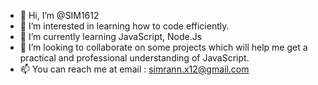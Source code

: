 - 👋 Hi, I’m @SIM1612
- 👀 I’m interested in learning how to code efficiently.
- 🌱 I’m currently learning JavaScript, Node.Js 
- 💞️ I’m looking to collaborate on some projects which will help me get a practical and professional understanding of JavaScript.
- 📫 You can reach me at email : simrann.x12@gmail.com

<!---
SIM1612/SIM1612 is a ✨ special ✨ repository because its `README.md` (this file) appears on your GitHub profile.
You can click the Preview link to take a look at your changes.
--->
